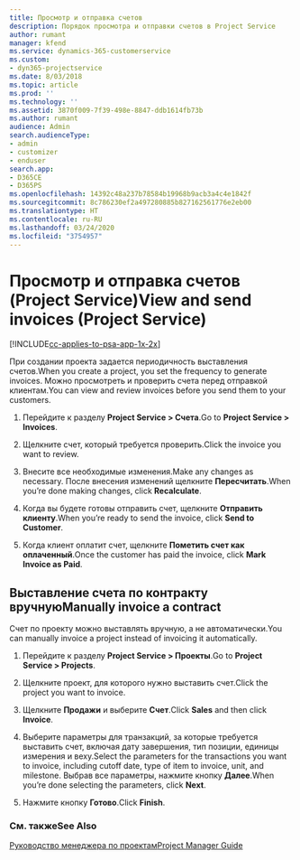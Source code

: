 ```yaml
---
title: Просмотр и отправка счетов
description: Порядок просмотра и отправки счетов в Project Service
author: rumant
manager: kfend
ms.service: dynamics-365-customerservice
ms.custom:
- dyn365-projectservice
ms.date: 8/03/2018
ms.topic: article
ms.prod: ''
ms.technology: ''
ms.assetid: 3870f009-7f39-498e-8847-ddb1614fb73b
ms.author: rumant
audience: Admin
search.audienceType:
- admin
- customizer
- enduser
search.app:
- D365CE
- D365PS
ms.openlocfilehash: 14392c48a237b78584b19968b9acb3a4c4e1842f
ms.sourcegitcommit: 8c786230ef2a497280885b827162561776e2eb00
ms.translationtype: HT
ms.contentlocale: ru-RU
ms.lasthandoff: 03/24/2020
ms.locfileid: "3754957"
---
```

# <a name="view-and-send-invoices-project-service"></a><span data-ttu-id="adb8a-103">Просмотр и отправка счетов (Project Service)</span><span class="sxs-lookup"><span data-stu-id="adb8a-103">View and send invoices (Project Service)</span></span>

[!INCLUDE[cc-applies-to-psa-app-1x-2x](../includes/cc-applies-to-psa-app-1x-2x.md)]

<span data-ttu-id="adb8a-104">При создании проекта задается периодичность выставления счетов.</span><span class="sxs-lookup"><span data-stu-id="adb8a-104">When you create a project, you set the frequency to generate invoices.</span></span> <span data-ttu-id="adb8a-105">Можно просмотреть и проверить счета перед отправкой клиентам.</span><span class="sxs-lookup"><span data-stu-id="adb8a-105">You can view and review invoices before you send them to your customers.</span></span>  
  
1.  <span data-ttu-id="adb8a-106">Перейдите к разделу **Project Service > Счета**.</span><span class="sxs-lookup"><span data-stu-id="adb8a-106">Go to **Project Service > Invoices**.</span></span>  
  
2.  <span data-ttu-id="adb8a-107">Щелкните счет, который требуется проверить.</span><span class="sxs-lookup"><span data-stu-id="adb8a-107">Click the invoice you want to review.</span></span>  
  
3.  <span data-ttu-id="adb8a-108">Внесите все необходимые изменения.</span><span class="sxs-lookup"><span data-stu-id="adb8a-108">Make any changes as necessary.</span></span> <span data-ttu-id="adb8a-109">После внесения изменений щелкните **Пересчитать**.</span><span class="sxs-lookup"><span data-stu-id="adb8a-109">When you’re done making changes, click **Recalculate**.</span></span>  
  
4.  <span data-ttu-id="adb8a-110">Когда вы будете готовы отправить счет, щелкните **Отправить клиенту**.</span><span class="sxs-lookup"><span data-stu-id="adb8a-110">When you’re ready to send the invoice, click **Send to Customer**.</span></span>  
  
5.  <span data-ttu-id="adb8a-111">Когда клиент оплатит счет, щелкните **Пометить счет как оплаченный**.</span><span class="sxs-lookup"><span data-stu-id="adb8a-111">Once the customer has paid the invoice, click **Mark Invoice as Paid**.</span></span>  
  
## <a name="manually-invoice-a-contract"></a><span data-ttu-id="adb8a-112">Выставление счета по контракту вручную</span><span class="sxs-lookup"><span data-stu-id="adb8a-112">Manually invoice a contract</span></span>  
 <span data-ttu-id="adb8a-113">Счет по проекту можно выставлять вручную, а не автоматически.</span><span class="sxs-lookup"><span data-stu-id="adb8a-113">You can manually invoice a project instead of invoicing it automatically.</span></span>  
  
1.  <span data-ttu-id="adb8a-114">Перейдите к разделу **Project Service > Проекты**.</span><span class="sxs-lookup"><span data-stu-id="adb8a-114">Go to **Project Service > Projects**.</span></span>  
  
2.  <span data-ttu-id="adb8a-115">Щелкните проект, для которого нужно выставить счет.</span><span class="sxs-lookup"><span data-stu-id="adb8a-115">Click the project you want to invoice.</span></span>  
  
3.  <span data-ttu-id="adb8a-116">Щелкните **Продажи** и выберите **Счет**.</span><span class="sxs-lookup"><span data-stu-id="adb8a-116">Click **Sales** and then click **Invoice**.</span></span>  
  
4.  <span data-ttu-id="adb8a-117">Выберите параметры для транзакций, за которые требуется выставить счет, включая дату завершения, тип позиции, единицы измерения и веху.</span><span class="sxs-lookup"><span data-stu-id="adb8a-117">Select the parameters for the transactions you want to invoice, including cutoff date, type of item to invoice, unit, and milestone.</span></span> <span data-ttu-id="adb8a-118">Выбрав все параметры, нажмите кнопку **Далее**.</span><span class="sxs-lookup"><span data-stu-id="adb8a-118">When you’re done selecting the parameters, click **Next**.</span></span>  
  
5.  <span data-ttu-id="adb8a-119">Нажмите кнопку **Готово**.</span><span class="sxs-lookup"><span data-stu-id="adb8a-119">Click **Finish**.</span></span>  
  
### <a name="see-also"></a><span data-ttu-id="adb8a-120">См. также</span><span class="sxs-lookup"><span data-stu-id="adb8a-120">See Also</span></span>  
 [<span data-ttu-id="adb8a-121">Руководство менеджера по проектам</span><span class="sxs-lookup"><span data-stu-id="adb8a-121">Project Manager Guide</span></span>](../project-service/project-manager-guide.md)
